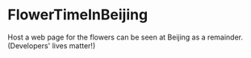 # FlowerTimeInBeijing
Host a web page for the flowers can be seen at Beijing as a remainder. (Developers' lives matter!)
